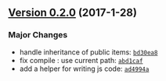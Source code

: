 ## [Version 0.2.0](https://github.com/glayzzle/glayzzle/releases/tag/v0.2.0) (2017-1-28)

### Major Changes

- handle inheritance of public items: [`bd30ea8`](https://github.com/glayzzle/glayzzle/commit/bd30ea8)
- fix compile : use current path: [`abd1caf`](https://github.com/glayzzle/glayzzle/commit/abd1caf)
- add a helper for writing js code: [`ad4994a`](https://github.com/glayzzle/glayzzle/commit/ad4994a)
